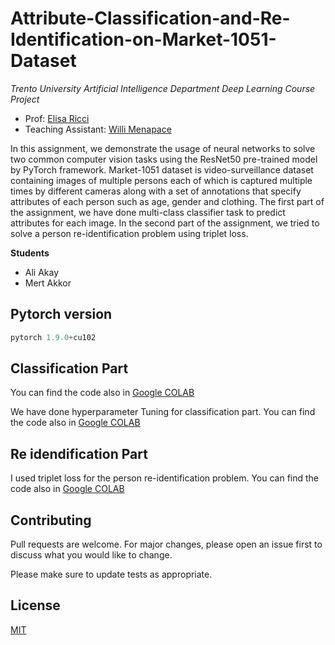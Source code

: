 # Attribute-Classification-and-Re-Identification-on-Market-1051-Dataset

*Trento University Artificial Intelligence Department Deep Learning Course Project*

*   Prof: [Elisa Ricci](http://elisaricci.eu) 
*   Teaching Assistant: [Willi Menapace ](https://www.willimenapace.com)


In this assignment, we demonstrate the usage of neural networks to solve two common computer vision tasks using the ResNet50 pre-trained model by PyTorch framework. Market-1051 dataset is video-surveillance dataset containing images of multiple persons each of which is captured multiple times by different cameras along with a set of annotations that specify attributes of each person such as age, gender and clothing. The first part of the assignment, we have done multi-class classifier task to predict attributes for each image. In the second part of the assignment, we tried to solve a person re-identification problem using triplet loss.

**Students**

*   Ali Akay
*   Mert Akkor

## Pytorch version
```python
pytorch 1.9.0+cu102
```
## Classification Part

You can find the code also in [Google COLAB](https://colab.research.google.com/drive/1KbKFcT8lOOoV1Y7JIgsBMMivoRol-ukx?usp=sharing)

We have done hyperparameter Tuning for classification part. You can find the code also in [Google COLAB](https://colab.research.google.com/drive/1CcoqD-oKJq96Th0rsK9QAuXLt_afnzki?usp=sharing)


## Re idendification Part

I used triplet loss for the person re-identification problem.
You can find the code also in [Google COLAB](https://colab.research.google.com/drive/1Wtwbjq9X8CGvbmDKrinpqVwsEl3D18NR?usp=sharing) 

## Contributing
Pull requests are welcome. For major changes, please open an issue first to discuss what you would like to change.

Please make sure to update tests as appropriate.

## License
[MIT](https://choosealicense.com/licenses/mit/)
